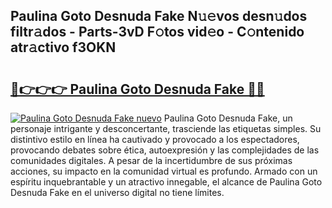 ## Paulina Goto Desnuda Fake N𝚞𝚎vos desn𝚞dos filtr𝚊dos - Parts-3vD F𝚘tos vid𝚎o - C𝚘ntenido atr𝚊ctivo f3OKN

# <h2><a href="http://mb5jes3.tromn.icu/?c=Paulina+Goto+Desnuda+Fake">🔗👉👉👉 Paulina Goto Desnuda Fake 🔗🔗</a></h2>

[![Paulina Goto Desnuda Fake nuevo](https://i.imgur.com/pEAQMta.gif)](http://mb5jes3.tromn.icu/?c=Paulina+Goto+Desnuda+Fake)
Paulina Goto Desnuda Fake, un personaje intrigante y desconcertante, trasciende las etiquetas simples. Su distintivo estilo en línea ha cautivado y provocado a los espectadores, provocando debates sobre ética, autoexpresión y las complejidades de las comunidades digitales. A pesar de la incertidumbre de sus próximas acciones, su impacto en la comunidad virtual es profundo. Armado con un espíritu inquebrantable y un atractivo innegable, el alcance de Paulina Goto Desnuda Fake en el universo digital no tiene límites.
